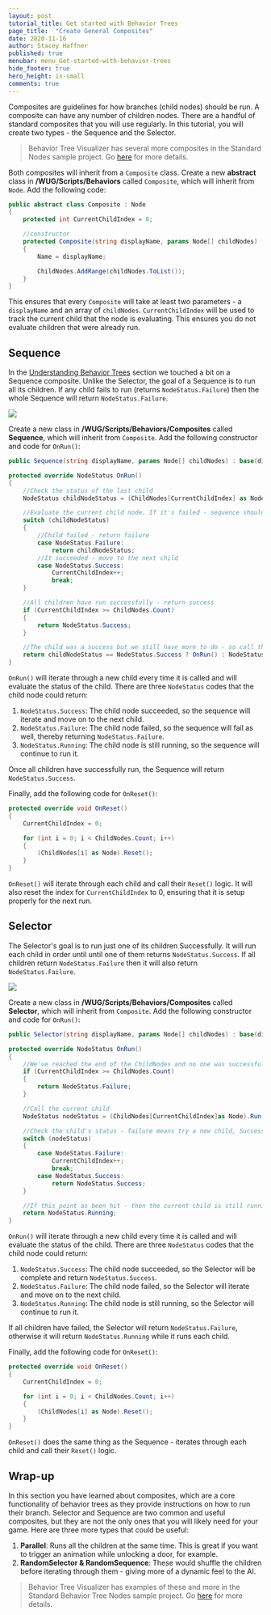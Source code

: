 ```yaml
---
layout: post
tutorial_title: Get started with Behavior Trees
page_title:  "Create General Composites"
date: 2020-11-16
author: Stacey Haffner
published: true
menubar: menu_Get-started-with-behavior-trees
hide_footer: true
hero_height: is-small
comments: true
---
```


Composites are guidelines for how branches (child nodes) should be run. A composite can have any number of children nodes. There are a handful of standard composites that you will use regularly. In this tutorial, you will create two types - the Sequence and the Selector. 

> Behavior Tree Visualizer has several more composites in the Standard Nodes sample project. Go [here](https://github.com/Yecats/UnityBehaviorTreeVisualizer/wiki/Standard-Behavior-Tree-Nodes) for more details.

Both composites will inherit from a `Composite` class. Create a new **abstract** class in **/WUG/Scripts/Behaviors** called `Composite`, which will inherit from `Node`. Add the following code:

```csharp
public abstract class Composite : Node
{
    protected int CurrentChildIndex = 0;

    //constructor
    protected Composite(string displayName, params Node[] childNodes)
    {
        Name = displayName;

        ChildNodes.AddRange(childNodes.ToList());
    }
}
```

This ensures that every `Composite` will take at least two parameters - a `displayName` and an array of `childNodes`. `CurrentChildIndex` will be used to track the current child that the node is evaluating. This ensures you 
 do not evaluate children that were already run.

## Sequence
In the [Understanding Behavior Trees]({{page.dir}}/pt2-understanding-behavior-trees.md) section we touched a bit on a Sequence composite. Unlike the Selector, the goal of a Sequence is to run all its children. If any child fails to run (returns `NodeStatus.Failure`) then the whole Sequence will return `NodeStatus.Failure`.

![]({{page.dir}}/images/bt-example-1.gif)

Create a new class in **/WUG/Scripts/Behaviors/Composites** called **Sequence**, which will inherit from `Composite`. Add the following constructor and code for `OnRun()`:

```csharp
public Sequence(string displayName, params Node[] childNodes) : base(displayName, childNodes) { }

protected override NodeStatus OnRun()
{
    //Check the status of the last child
    NodeStatus childNodeStatus = (ChildNodes[CurrentChildIndex] as Node).Run();

    //Evaluate the current child node. If it's failed - sequence should fail. 
    switch (childNodeStatus)
    {
        //Child failed - return failure
        case NodeStatus.Failure:
            return childNodeStatus;
        //It succeeded - move to the next child
        case NodeStatus.Success:
            CurrentChildIndex++;
            break;
    }

    //All children have run successfully - return success
    if (CurrentChildIndex >= ChildNodes.Count)
    {
        return NodeStatus.Success;
    }

    //The child was a success but we still have more to do - so call this method again.
    return childNodeStatus == NodeStatus.Success ? OnRun() : NodeStatus.Running;
}
```

`OnRun()` will iterate through a new child every time it is called and will evaluate the status of the child. There are three `NodeStatus` codes that the child node could return:

1. `NodeStatus.Success`: The child node succeeded, so the sequence will iterate and move on to the next child.
2. `NodeStatus.Failure`: The child node failed, so the sequence will fail as well, thereby returning `NodeStatus.Failure`.
3. `NodeStatus.Running`: The child node is still running, so the sequence will continue to run it.

Once all children have successfully run, the Sequence will return `NodeStatus.Success`.

Finally, add the following code for `OnReset()`:

```csharp
protected override void OnReset()
{
    CurrentChildIndex = 0;

    for (int i = 0; i < ChildNodes.Count; i++)
    {
        (ChildNodes[i] as Node).Reset();
    }
}
```

`OnReset()` will iterate through each child and call their `Reset()` logic. It will also reset the index for `CurrentChildIndex` to 0, ensuring that it is setup properly for the next run.

## Selector
The Selector's goal is to run just one of its children Successfully. It will run each child in order until until one of them returns `NodeStatus.Success`. If all children return `NodeStatus.Failure` then it will also return `NodeStatus.Failure`.

![]({{page.dir}}/images/bt-selector.gif)

Create a new class in **/WUG/Scripts/Behaviors/Composites** called **Selector**, which will inherit from `Composite`. Add the following constructor and code for `OnRun()`:

```csharp
public Selector(string displayName, params Node[] childNodes) : base(displayName, childNodes) { }

protected override NodeStatus OnRun()
{
    //We've reached the end of the ChildNodes and no one was successful
    if (CurrentChildIndex >= ChildNodes.Count)
    {
        return NodeStatus.Failure;
    }

    //Call the current child
    NodeStatus nodeStatus = (ChildNodes[CurrentChildIndex]as Node).Run();

    //Check the child's status - failure means try a new child, Success means done.
    switch (nodeStatus)
    {
        case NodeStatus.Failure:
            CurrentChildIndex++;
            break;
        case NodeStatus.Success:
            return NodeStatus.Success;
    }

    //If this point as been hit - then the current child is still running
    return NodeStatus.Running;
}
```

`OnRun()` will iterate through a new child every time it is called and will evaluate the status of the child. There are three `NodeStatus` codes that the child node could return:

1. `NodeStatus.Success`: The child node succeeded, so the Selector will be complete and return `NodeStatus.Success`. 
2. `NodeStatus.Failure`: The child node failed, so the Selector will iterate and move on to the next child.
3. `NodeStatus.Running`: The child node is still running, so the Selector will continue to run it.

If all children have failed, the Selector will return `NodeStatus.Failure`, otherwise it will return `NodeStatus.Running` while it runs each child.

Finally, add the following code for `OnReset()`:

```csharp
protected override void OnReset()
{
    CurrentChildIndex = 0;

    for (int i = 0; i < ChildNodes.Count; i++)
    {
        (ChildNodes[i] as Node).Reset();
    }
}
```

`OnReset()` does the same thing as the Sequence - iterates through each child and call their `Reset()` logic. 

## Wrap-up
In this section you have learned about composites, which are a core functionality of behavior trees as they provide instructions on how to run their branch. Selector and Sequence are two common and useful composites, but they are not the only ones that you will likely need for your game. Here are three more types that could be useful:

1. **Parallel**: Runs all the children at the same time. This is great if you want to trigger an animation while unlocking a door, for example.
2. **RandomSelector & RandomSequence**: These would shuffle the children before iterating through them - giving more of a dynamic feel to the AI.

> Behavior Tree Visualizer has examples of these and more in the Standard Behavior Tree Nodes sample project. Go [here](https://github.com/Yecats/UnityBehaviorTreeVisualizer/wiki/Standard-Behavior-Tree-Nodes) for more details.
